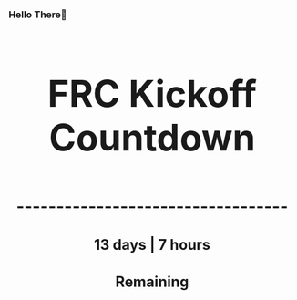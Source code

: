 ### Hello There👋

<!---START-TIMER--->
<h3 align='center' style='font-size: 64px;'>FRC Kickoff Countdown</h3>
<h3 align='center' style='font-size: 30px;'>----------------------------------</h3>
<h3 align='center' style='font-size: 25px;'>13 days | 7 hours</h3>
<h3 align='center' style='font-size: 25px;'>Remaining</h3>
<!---END-TIMER--->
